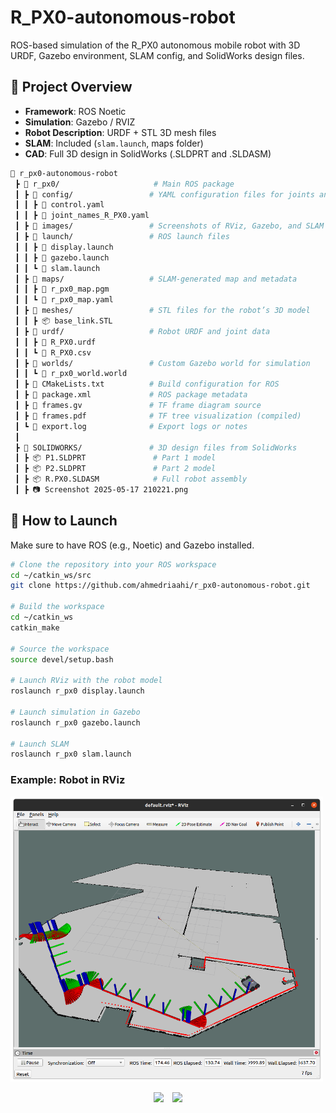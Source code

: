 # R_PX0-autonomous-robot
ROS-based simulation of the R_PX0 autonomous mobile robot with 3D URDF, Gazebo environment, SLAM config, and SolidWorks design files.
## 🧠 Project Overview

- **Framework**: ROS Noetic
- **Simulation**: Gazebo / RVIZ
- **Robot Description**: URDF + STL 3D mesh files
- **SLAM**: Included (`slam.launch`, maps folder)
- **CAD**: Full 3D design in SolidWorks (.SLDPRT and .SLDASM)
```bash
📁 r_px0-autonomous-robot
 ┣ 📂 r_px0/                     # Main ROS package
 ┃ ┣ 📂 config/                 # YAML configuration files for joints and control
 ┃ ┃ ┣ 📜 control.yaml
 ┃ ┃ ┣ 📜 joint_names_R_PX0.yaml
 ┃ ┣ 📂 images/                 # Screenshots of RViz, Gazebo, and SLAM
 ┃ ┣ 📂 launch/                 # ROS launch files
 ┃ ┃ ┣ 📜 display.launch
 ┃ ┃ ┣ 📜 gazebo.launch
 ┃ ┃ ┗ 📜 slam.launch
 ┃ ┣ 📂 maps/                   # SLAM-generated map and metadata
 ┃ ┃ ┣ 📜 r_px0_map.pgm
 ┃ ┃ ┗ 📜 r_px0_map.yaml
 ┃ ┣ 📂 meshes/                 # STL files for the robot’s 3D model
 ┃ ┃ ┣ 📦 base_link.STL
 ┃ ┣ 📂 urdf/                   # Robot URDF and joint data
 ┃ ┃ ┣ 📜 R_PX0.urdf
 ┃ ┃ ┗ 📜 R_PX0.csv
 ┃ ┣ 📂 worlds/                 # Custom Gazebo world for simulation
 ┃ ┃ ┗ 📜 r_px0_world.world
 ┃ ┣ 📜 CMakeLists.txt          # Build configuration for ROS
 ┃ ┣ 📜 package.xml             # ROS package metadata
 ┃ ┣ 📜 frames.gv               # TF frame diagram source
 ┃ ┣ 📜 frames.pdf              # TF tree visualization (compiled)
 ┃ ┗ 📜 export.log              # Export logs or notes
 ┃
 ┣ 📂 SOLIDWORKS/               # 3D design files from SolidWorks
 ┃ ┣ 📦 P1.SLDPRT               # Part 1 model
 ┃ ┣ 📦 P2.SLDPRT               # Part 2 model
 ┃ ┣ 📦 R.PX0.SLDASM            # Full robot assembly
 ┃ ┣ 📷 Screenshot 2025-05-17 210221.png
```

## 🧪 How to Launch

Make sure to have ROS (e.g., Noetic) and Gazebo installed.

```bash
# Clone the repository into your ROS workspace
cd ~/catkin_ws/src
git clone https://github.com/ahmedriaahi/r_px0-autonomous-robot.git

# Build the workspace
cd ~/catkin_ws
catkin_make

# Source the workspace
source devel/setup.bash

# Launch RViz with the robot model
roslaunch r_px0 display.launch

# Launch simulation in Gazebo
roslaunch r_px0 gazebo.launch

# Launch SLAM 
roslaunch r_px0 slam.launch
```
### Example: Robot in RViz
<img src="images/Screenshot from 2025-05-25 22-53-19.png" alt="RViz" width="500"/>

<p align="center">
  <img src="images/Screenshot from 2025-05-26 22-56-04"  width="45%" style="margin-right: 10px;"/>
  <img src="SOLIDWORKS/Screenshot 2025-05-25 233130"  width="45%"/>
</p>


